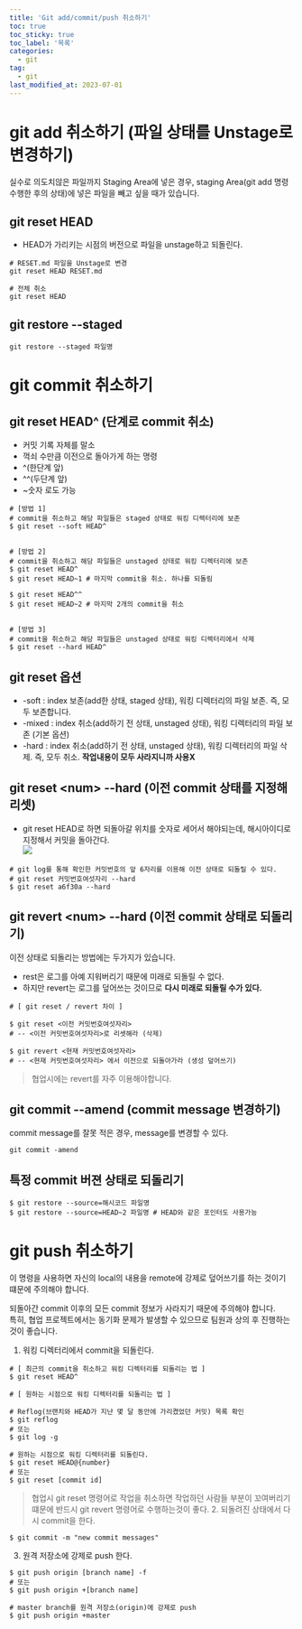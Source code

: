 ```yaml
---
title: 'Git add/commit/push 취소하기'
toc: true
toc_sticky: true
toc_label: '목록'
categories:
  - git
tag:
  - git
last_modified_at: 2023-07-01
---
```


# git add 취소하기 (파일 상태를 Unstage로 변경하기)

실수로 의도치않은 파일까지 Staging Area에 넣은 경우, staging Area(git add 명령 수행한 후의 상태)에 넣은 파일을 빼고 싶을 때가 있습니다.

## git reset HEAD

- HEAD가 가리키는 시점의 버전으로 파일을 unstage하고 되돌린다.

```
# RESET.md 파일을 Unstage로 변경
git reset HEAD RESET.md

# 전체 취소
git reset HEAD
```

## git restore --staged

```
git restore --staged 파일명
```

# git commit 취소하기

## git reset HEAD^ (단계로 commit 취소)

- 커밋 기록 자체를 말소
- 꺽쇠 수만큼 이전으로 돌아가게 하는 명령
- ^(한단계 앞)
- ^^(두단계 앞)
- ~숫자 로도 가능

```
# [방법 1]
# commit을 취소하고 해당 파일들은 staged 상태로 워킹 디렉터리에 보존
$ git reset --soft HEAD^


# [방법 2]
# commit을 취소하고 해당 파일들은 unstaged 상태로 워킹 디렉터리에 보존
$ git reset HEAD^
$ git reset HEAD~1 # 마지막 commit을 취소. 하나를 되돌림

$ git reset HEAD^^
$ git reset HEAD~2 # 마지막 2개의 commit을 취소


# [방법 3]
# commit을 취소하고 해당 파일들은 unstaged 상태로 워킹 디렉터리에서 삭제
$ git reset --hard HEAD^
```

## git reset 옵션

- -soft : index 보존(add한 상태, staged 상태), 워킹 디렉터리의 파일 보존. 즉, 모두 보존합니다.
- -mixed : index 취소(add하기 전 상태, unstaged 상태), 워킹 디렉터리의 파일 보존 (기본 옵션)
- -hard : index 취소(add하기 전 상태, unstaged 상태), 워킹 디렉터리의 파일 삭제. 즉, 모두 취소. **작업내용이 모두 사라지니까 사용X**

## git reset \<num> --hard (이전 commit 상태를 지정해 리셋)

- git reset HEAD로 하면 되돌아갈 위치를 숫자로 세어서 해야되는데, 해시아이디로 지정해서 커밋을 돌아간다.  
  ![](https://github.com/jsdmas/jsdmas.github.io/assets/105098581/56532d2b-0956-4253-a698-45971f21910d)

```
# git log를 통해 확인한 커밋번호의 앞 6자리를 이용해 이전 상태로 되돌릴 수 있다.
# git reset 커밋번호여섯자리 --hard
$ git reset a6f30a --hard
```

## git revert \<num> --hard (이전 commit 상태로 되돌리기)

이전 상태로 되돌리는 방법에는 두가지가 있습니다.

- rest은 로그를 아예 지워버리기 때문에 미래로 되돌릴 수 없다.
- 하지만 revert는 로그를 덮어쓰는 것이므로 **다시 미래로 되돌릴 수가 있다.**

```
# [ git reset / revert 차이 ]

$ git reset <이전 커밋번호여섯자리>
# -- <이전 커밋번호여섯자리>로 리셋해라 (삭제)

$ git revert <현재 커밋번호여섯자리>
# -- <현재 커밋번호여섯자리> 에서 이전으로 되돌아가라 (생성 덮어쓰기)
```

> 협업시에는 revert를 자주 이용해야합니다.

## git commit --amend (commit message 변경하기)

commit message를 잘못 적은 경우, message를 변경할 수 있다.

```
git commit -amend
```

## 특정 commit 버젼 상태로 되돌리기

```
$ git restore --source=해시코드 파일명
$ git restore --source=HEAD~2 파일명 # HEAD와 같은 포인터도 사용가능
```

# git push 취소하기

이 명령을 사용하면 자신의 local의 내용을 remote에 강제로 덮어쓰기를 하는 것이기 떄문에 주의해야 합니다.

되돌아간 commit 이후의 모든 commit 정보가 사라지기 때문에 주의해야 합니다.  
특히, 협업 프로젝트에서는 동기화 문제가 발생할 수 있으므로 팀원과 상의 후 진행하는 것이 좋습니다.

1. 워킹 디렉터리에서 commit을 되돌린다.

```
# [ 최근의 commit을 취소하고 워킹 디렉터리를 되돌리는 법 ]
$ git reset HEAD^
```

```
# [ 원하는 시점으로 워킹 디렉터리를 되돌리는 법 ]

# Reflog(브랜치와 HEAD가 지난 몇 달 동안에 가리켰었던 커밋) 목록 확인
$ git reflog
# 또는
$ git log -g

# 원하는 시점으로 워킹 디렉터리를 되돌린다.
$ git reset HEAD@{number}
# 또는
$ git reset [commit id]
```

> 협업시 git reset 명령어로 작업을 취소하면 작업하던 사람들 부분이 꼬여버리기 떄문에 반드시 git revert 명령어로 수행하는것이 좋다. 2. 되돌려진 상태에서 다시 commit을 한다.

```
$ git commit -m "new commit messages"
```

3. 원격 저장소에 강제로 push 한다.

```
$ git push origin [branch name] -f
# 또는
$ git push origin +[branch name]

# master branch를 원격 저장소(origin)에 강제로 push
$ git push origin +master
```
